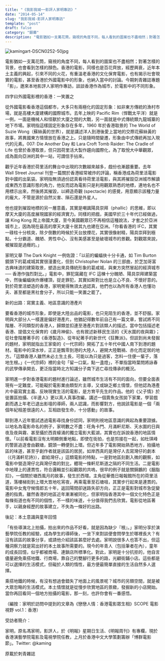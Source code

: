 ```yaml
---
title: "《我影我城──影評人家明專訪》"
date: "2014-05-14"
slug: "我影我城-影評人家明專訪"
template: "post"
draft: false
category: "銀幕"
description: "電影猶如一支萬花筒，窺視的角度不同，每人看到的圖案也不盡相然；對著怎樣的背景，也會看到怎樣的顏色。香港的電影，同樣也是百花齊放，經歷興衰，近年本土主義的興起，引來不同的火花，有重溫老香港的文化保育電影，也有揭示社會現實的電影，甚至香港於外國電影中的形象，也納入當中的討論。"
---
```


![kamingart-DSCN0252-50jpg](media/kamingart-dscn0252-50jpg.jpg)

電影猶如一支萬花筒，窺視的角度不同，每人看到的圖案也不盡相然；對著怎樣的背景，也會看到怎樣的顏色。香港的電影，同樣也是百花齊放，經歷興衰，近年本土主義的興起，引來不同的火花，有重溫老香港的文化保育電影，也有揭示社會現實的電影，甚至香港於外國電影中的形象，也納入當中的討論。今期刺青雜誌專題「影」，邀來本地影評人家明作專訪，談談香港作為城市，於電影中的不同形象。

四字曰外國電影裡的香港：一笑置之

從外國電影看香港這個都市，大多只有兩極化的固定形象：如非東方傳統的漁村市場，就是高樓大廈建構的國際城市。去年上映的 Pacific Rim（悍戰太平洋）就是一例，一面是機械人和怪獸於大廈之間的大戰，另一面就是中式傳統類九龍城寨的地下市場。家明指這樣固定形象存在多年，1960 年於香港取景的 The World of Suzie Wong（蘇絲黃的世界），就是講述洋人到港後愛上當地的交際花蘇絲黃的故事，將異國東方情懷放在香港之上。只是隨時間變遷，形象由中式傳統再加入現代的元素。007: Die Another Day 和 Lara Croft Tomb Raider: The Cradle of Life 也曾於香港取景，但只因荷里活大製作趨向國際化，為了取悅大中華觀眾，成為面向亞洲的其中一站，可謂信手拈來。

觀乎近年香港於荷里活的舞台中出現的次數越來越多，戲份也漸趨重要。去年 Wall Street Journal 刊登一篇關於香港經常被炸的評論，稱香港成為荷里活電影對中國的出氣袋。家明指無須過份認真看待荷里活電影，與其將摧毀亞洲城市解讀成東西方意識形態的角力，他反而認為電影只是利用觀眾熟悉的地標，連地名也不用標示出來，然後將其摧毀，以締造奇觀 (spectacle) 的感覺，用意顯示該種力量的龐大，不管是源於自然災害、隕石還是外星人。

他也提到摧毀地標的另一層意義，其實是嘲諷陽具崇拜（phallic）的思維，即以摩天大廈的高度展現國家的經濟實力。同樣的把戲，美國早於三十年代已經做過，讓 King Kong 爬上帝國大廈，至今美國觀眾已不再相信這種說法，才套之於亞洲城市上，因為現在最高的摩天大廈十居其九也建在亞洲。「你看香港的 IFC，其實一碌柱十分核突，除夕倒數的時候於天台放煙花，其實很像射精，陽具崇拜到極點，十分霸道、醜陋、男性中心、沒有美感甚至是破壞城市的景觀。對觀眾來說，被摧毀是過癮的。」

家明又舉 The Dark Knight 一例佐證：「以前的蝙蝠俠十分卡通，如 Tim Burton 鏡頭下的葛咸城其實很漫畫化，但到 Christopher Nolan 的三部曲，於芝加哥富古典味道的建築取景，塑造出來具傳統形象的葛咸城，與東方突然冒起的經濟城市 ── 香港作強烈對比。」電影中，罪犯窩藏在 IFC 這棟十分醜陋、陽具崇拜建築當中，然後蝙蝠俠炸爆樓頂，捉走罪犯，其實如斯對比也是立心不良、不懷好意的。對於荷里活塑造的香港，家明覺得無須太過認真，他們也以為所有香港人也懂功夫、甚至都是黑社會分子，所以只能一笑置之罷了。

新的出路：寫實主義、地區意識的港產片

要看香港的城市形象，即使是大陸出品的電影，也只見陌生的香港，並不舒服。家明與大部分人一樣還是偏好港產片。他猶記得數年前自己有一篇文章，嘗試將不同階層、不同類型的香港人，歸類並扣連至港產片對該類人的描述。當中包括描述老香港、提倡文化保育的《歲月神偷》、也有敘述新移民生活的《天水圍的夜與霧》；從社會階層著手的《香港製造》、從年紀著手的新世代《狂舞派》。但談到尚未發掘的題材，家明就指出王家衛的《一代宗師》開拓了五十年代中國人南下到港的題材。電影中的深水埗，正正是飄零到港的大陸人，避開大陸戰禍、赤化而定居的地方。「這類香港人雖然未必土生土長，可能以為只是過客，怎料一住便一輩子，落地生根。」《一代宗師》裡的金句「留一口氣，點一盞燈」，不單指當時葉問將詠春的武學傳承開去，更泛指當時北方知識分子南下逃亡尋找傳承的概況。

家明進一步對香港電影的題材進行論述，雖然城市生活有不同的面向，但要全面表現有一定難度，可能礙於電影業由類型片主導，又或缺乏鄉土情懷，但他認為港產片中最寫實主義、反映現實生活的電影，是方育平先生的作品。他的《父子情》於徙置區拍攝、《半邊人》更以真人真事改編，講述一個賣魚女孩拋下家業，學習戲劇而遇上年老已退出影壇的導師，兩人認識，而影響對方，他說該電影是一個「兩個年紀相差很遠的人，互相啟發生命，十分感動」的故事。

聊到港人近年嘗試透過電影尋找身份認同，家明則視地區意識的興起為重要證據。以地名為電影命名的例子，家明數之不盡：旺角卡門、月滿軒尼斯、天水圍的日與夜及夜與霧、甚至攝於西貢蠔涌的獨立電影大藍湖，其實也在訴說香港的地區情懷。「以前看電影沒有太明顯側重地點，即使在街拍，也是剪接在一起，如杜琪峰的警匪追逐會由觀塘，鏡頭一轉便到上環。但近年多了電影開始熟悉地方，拍攝地區的味道，甚至乎創作者就是該區的居民，如岸西真的是灣仔人去寫灣仔的劇本（《月滿軒尼詩》），獻給灣仔。」這類電影的特點，一是對地區刻劃入微的觀察，如電影中營造灣仔北與灣仔南的對比，體現一條軒尼斯道之隔的不同生活。二是電影中地理上的連貫性，符合邏輯並引起觀眾的共嗚，很早的例子就是關錦鵬的《胭脂扣》，一個關於塘西風月的故事，發生於西環。主角從華僑日報報館所在的荷里活道，落樓梯街到上環大笪地吃宵夜，再乘電車至石塘咀，其實步行起來是連貫的。電影中女鬼守候情郎五十年，返回陽間卻迷路失卻方向，正正是電影對城市急促變遷的指責。雖然香港的地區近年漸漸被同化，但家明指香港其中一個文化特色正是每條街道也有不同的個性，不一樣的味道，十分值得我們去欣賞。電影從地區著手，以親身經歷的故事建立，不失為一條好的出路。

後記：本土意識與童年回憶

「有些導演北上拍攝，拍出來的作品不好看，就是因為缺少『根』。」家明分享於演藝學院任教的經驗，成為學生的導師後，一坐下來對談便會問學生於哪裡長大？有沒有該區的故事分享，或請他介紹該區甚麼好去處。家明說很多人也答不出，但這種洞察力就是寫出好的本土故事所需要的。現今的年青人（包括筆者在內），童年的成長回憶，似乎都被商場、連鎖店所標準化。對此，家明是十分抗拒的，他自言儘量避免乘搭地鐵、行商場，靠自己的雙腳行更多的路，光顧街鋪小店。這些都是可以選擇的生活模式，但礙於人類的惰性，最方便最簡單直接的生活自然多人選擇。

乘搭地鐵的時候，有沒有想過會錯失了地面上的風景呢？城市的另類空間，就是被大眾忽略的生活模式。本土情懷就是從慢步欣賞地區的景緻，發掘新的小店開始。當你再回看同一個地方拍攝的電影，那一刻，也許你會有一番感悟。

（編按：家明於訪問中提到的文章為《戀戀人情：香港電影眾生相》SCOPE 電影視野 vol.1：香港）

受訪者簡介：

家明，原名馮家明，影評人，於《明報》星期日生活、《明報周刊》有專欄，現於香港演藝學院電影及電視學院任教，上月於香港中文大學策劃籌辦「博群電影節」。Twitter: @kaming

原載於刺青雜誌
